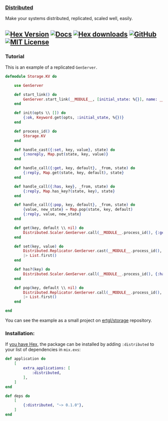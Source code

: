 ### [Distributed](https://github.com/ertgl/distributed)

Make your systems distributed, replicated, scaled well, easily.

[![Hex Version](https://img.shields.io/hexpm/v/distributed.svg?style=flat-square)](https://hex.pm/packages/distributed) [![Docs](https://img.shields.io/badge/api-docs-orange.svg?style=flat-square)](https://hexdocs.pm/distributed) [![Hex downloads](https://img.shields.io/hexpm/dt/distributed.svg?style=flat-square)](https://hex.pm/packages/distributed) [![GitHub](https://img.shields.io/badge/vcs-GitHub-blue.svg?style=flat-square)](https://github.com/ertgl/distributed) [![MIT License](https://img.shields.io/hexpm/l/distributed.svg?style=flat-square)](LICENSE.txt)
---

### Tutorial

This is an example of a replicated `GenServer`.

```elixir
defmodule Storage.KV do

	use GenServer

	def start_link() do
		GenServer.start_link(__MODULE__, [initial_state: %{}], name: __MODULE__.process_id())
	end

	def init(opts \\ []) do
		{:ok, Keyword.get(opts, :initial_state, %{})}
	end

	def process_id() do
		Storage.KV
	end

	def handle_cast({:set, key, value}, state) do
		{:noreply, Map.put(state, key, value)}
	end

	def handle_call({:get, key, default}, _from, state) do
		{:reply, Map.get(state, key, default), state}
	end

	def handle_call({:has, key}, _from, state) do
		{:reply, Map.has_key?(state, key), state}
	end

	def handle_call({:pop, key, default}, _from, state) do
		{value, new_state} = Map.pop(state, key, default)
		{:reply, value, new_state}
	end

	def get(key, default \\ nil) do
		Distributed.Scaler.GenServer.call(__MODULE__.process_id(), {:get, key, default})
	end

	def set(key, value) do
		Distributed.Replicator.GenServer.cast(__MODULE__.process_id(), {:set, key, value})
		|> List.first()
	end

	def has?(key) do
		Distributed.Scaler.GenServer.call(__MODULE__.process_id(), {:has, key})
	end

	def pop(key, default \\ nil) do
		Distributed.Replicator.GenServer.call(__MODULE__.process_id(), {:pop, key, default})
		|> List.first()
	end

end
```

You can see the example as a small project on [ertgl/storage](https://github.com/ertgl/storage) repository.


### Installation:

If [you have Hex](https://hex.pm), the package can be installed
by adding `:distributed` to your list of dependencies in `mix.exs`:

```elixir
def application do
	[
		extra_applications: [
			:distributed,
		],
	]
end

def deps do
	[
		{:distributed, "~> 0.1.0"},
	]
end
```
